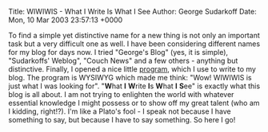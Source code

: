 Title: WIWIWIS - What I Write Is What I See
Author: George Sudarkoff
Date: Mon, 10 Mar 2003 23:57:13 +0000

To find a simple yet distinctive name for a new thing is not only an
important task but a very difficult one as well. I have been considering
different names for my blog for days now. I tried "George's Blog" (yes,
it is simple), "Sudarkoffs' Weblog", "Couch News" and a few others -
anything but distinctive. Finally, I opened a nice little
[program](http://www.wbloggar.com), which I use to write to my blog. The
program is WYSIWYG which made me think: "Wow! WIWIWIS is just what I was
looking for". "**W**hat **I** **W**rite **I**s **W**hat **I** **S**ee"
is exactly what this blog is all about. I am not trying to enlighten the
world with whatever essential knowledge I might possess or to show off
my great talent (who am I kidding, right!?). I'm like a Plato's fool - I
speak not because I have something to say, but because I have to say
something. So here I go!
